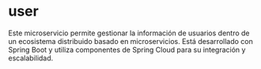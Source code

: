 # user
Este microservicio permite gestionar la información de usuarios dentro de un ecosistema distribuido basado en microservicios. Está desarrollado con Spring Boot y utiliza componentes de Spring Cloud para su integración y escalabilidad.
